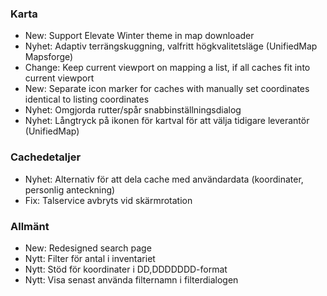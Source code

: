 ### Karta
- New: Support Elevate Winter theme in map downloader
- Nyhet: Adaptiv terrängskuggning, valfritt högkvalitetsläge (UnifiedMap Mapsforge)
- Change: Keep current viewport on mapping a list, if all caches fit into current viewport
- New: Separate icon marker for caches with manually set coordinates identical to listing coordinates
- Nyhet: Omgjorda rutter/spår snabbinställningsdialog
- Nyhet: Långtryck på ikonen för kartval för att välja tidigare leverantör (UnifiedMap)

### Cachedetaljer
- Nyhet: Alternativ för att dela cache med användardata (koordinater, personlig anteckning)
- Fix: Talservice avbryts vid skärmrotation

### Allmänt
- New: Redesigned search page
- Nytt: Filter för antal i inventariet
- Nytt: Stöd för koordinater i DD,DDDDDDD-format
- Nytt: Visa senast använda filternamn i filterdialogen
